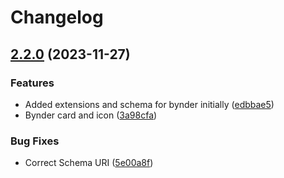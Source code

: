 # Changelog

## [2.2.0](https://github.com/amplience/dc-demostore-automation/compare/v2.1.0...v2.2.0) (2023-11-27)


### Features

* Added extensions and schema for bynder initially ([edbbae5](https://github.com/amplience/dc-demostore-automation/commit/edbbae506e49caf7a8c27be963fc13ad1704daa9))
* Bynder card and icon ([3a98cfa](https://github.com/amplience/dc-demostore-automation/commit/3a98cfa0df1bfdee2372ab6aed2a0137161e99d5))


### Bug Fixes

* Correct Schema URI ([5e00a8f](https://github.com/amplience/dc-demostore-automation/commit/5e00a8f1be5abddd7e5c7d6b4c7908dd2b6c69d8))
